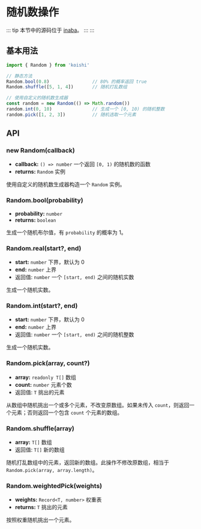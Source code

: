 # 随机数操作

::: tip
本节中的源码位于 [inaba](https://github.com/shigma/inaba)。
:::
:::

## 基本用法

```ts
import { Random } from 'koishi'

// 静态方法
Random.bool(0.8)                // 80% 的概率返回 true
Random.shuffle([5, 1, 4])       // 随机打乱数组

// 使用自定义的随机数生成器
const random = new Random(() => Math.random())
random.int(0, 10)               // 生成一个 [0, 10) 的随机整数
random.pick([1, 2, 3])          // 随机选取一个元素
```

## API

### new Random(callback)

- **callback:** `() => number` 一个返回 `[0, 1)` 的随机数的函数
- **returns:** `Random` 实例

使用自定义的随机数生成器构造一个 `Random` 实例。

### Random.bool(probability)

- **probability:** `number`
- **returns:** `boolean`

生成一个随机布尔值，有 `probability` 的概率为 1。

### Random.real(start?, end)

- **start:** `number` 下界，默认为 0
- **end:** `number` 上界
- 返回值: `number` 一个 `[start, end)` 之间的随机实数

生成一个随机实数。

### Random.int(start?, end)

- **start:** `number` 下界，默认为 0
- **end:** `number` 上界
- 返回值: `number` 一个 `[start, end)` 之间的随机整数

生成一个随机实数。

### Random.pick(array, count?)

- **array:** `readonly T[]` 数组
- **count:** `number` 元素个数
- 返回值: `T` 挑出的元素

从数组中随机挑出一个或多个元素，不改变原数组。如果未传入 `count`，则返回一个元素；否则返回一个包含 `count` 个元素的数组。

### Random.shuffle(array)

- **array:** `T[]` 数组
- 返回值: `T[]` 新的数组

随机打乱数组中的元素，返回新的数组。此操作不修改原数组，相当于 `Random.pick(array, array.length)`。

### Random.weightedPick(weights)

- **weights:** `Record<T, number>` 权重表
- **returns:** `T` 挑出的元素

按照权重随机挑出一个元素。
